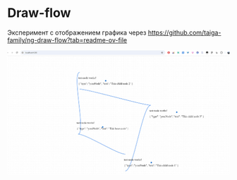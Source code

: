 # Draw-flow

Эксперимент с отображением графика через https://github.com/taiga-family/ng-draw-flow?tab=readme-ov-file

<img src='src/docs/graph.jpg'/>